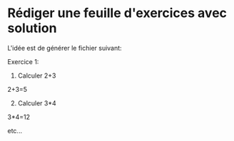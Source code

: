 # Rédiger une feuille d'exercices avec solution

L'idée est de générer le fichier suivant:

Exercice 1:

1. Calculer 2+3

<ClientOnly>
  <Solution>2+3=5</Solution>
</ClientOnly>


2. Calculer 3*4

<ClientOnly>
<Solution title='Cherchez un peu avant de regarder la solution !'>3*4=12</Solution>
</ClientOnly>

etc...

